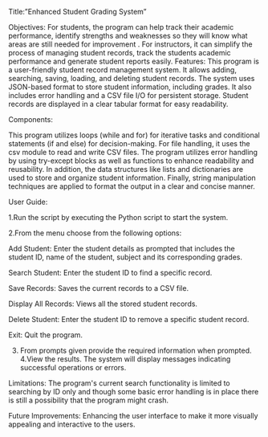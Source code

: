 Title:”Enhanced Student Grading System”

Objectives:
For students, the program can help track their academic performance, identify strengths and weaknesses so they will know what areas are still needed for improvement . For instructors, it can simplify the process of managing student records, track the students academic performance and  generate student  reports easily.
Features:
This program is  a user-friendly student record management system. It allows adding, searching, saving, loading, and deleting student records. The system uses JSON-based format to store student information, including grades. It also includes error handling  and a CSV file I/O for persistent storage. Student records are displayed in a clear tabular format for easy readability.

Components:

This program  utilizes loops (while and for) for iterative tasks and conditional statements (if and else) for decision-making. For file handling, it uses the csv module to read and write CSV files. The program utilizes error handling by  using try-except blocks as well as functions to enhance readability and reusability. In addition, the data structures like lists and dictionaries are used to store and organize student information. Finally, string manipulation techniques are applied to format the output in a clear and concise manner.

User Guide:

1.Run the script by executing  the Python script to start the system.

2.From the menu choose from the following options:

Add Student: Enter the student details  as prompted that includes the student ID, name of the student, subject and its corresponding grades.

Search Student: Enter the student ID to find a specific record.

Save Records: Saves the current records to a CSV file.

Display All Records: Views all the stored student records.

Delete Student: Enter the student ID to remove a  specific student record.

Exit: Quit  the program.

3. From prompts given provide the required information when prompted.
4.View the results. The system will display messages indicating successful operations or errors.

Limitations:
The program's  current search functionality is limited to searching by ID only and though some basic error handling is in place there is still a possibility that the program might  crash.

Future Improvements:
​​Enhancing the user interface to make it more visually appealing and interactive to the users.
